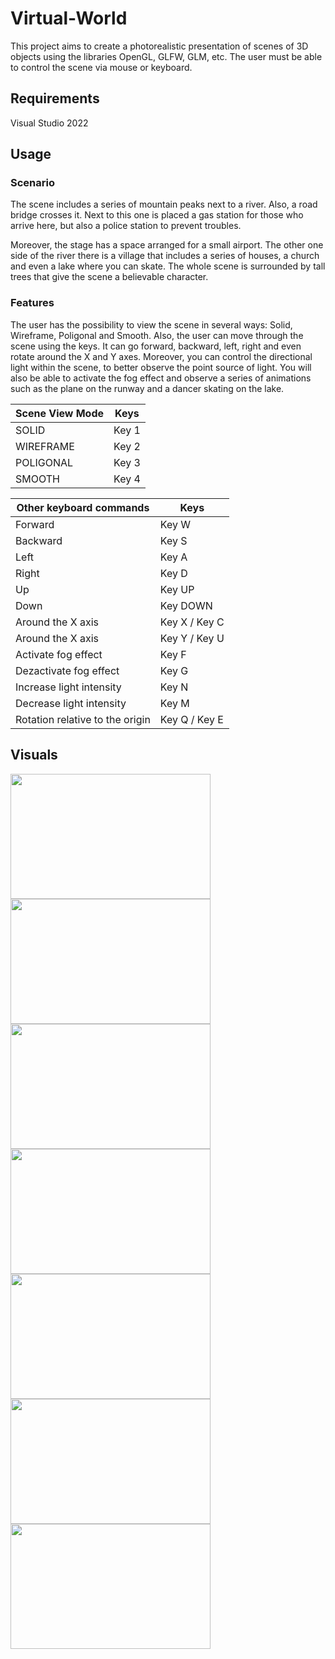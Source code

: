 # Virtual-World
This project aims to create a photorealistic presentation of scenes of 3D objects using the libraries OpenGL, GLFW, GLM, etc. The user must be able to control the scene via mouse or keyboard.

## Requirements
Visual Studio 2022

## Usage

### Scenario
The scene includes a series of mountain peaks next to a river. Also, a road bridge crosses it. Next to this one is placed a gas station for those who arrive here, but also a police station to prevent troubles. 

Moreover, the stage has a space arranged for a small airport. The other one side of the river there is a village that includes a series of houses, a church and even a lake where you can skate. The whole scene is surrounded by tall trees that give the scene a believable character.

### Features
The user has the possibility to view the scene in several ways: Solid, Wireframe, Poligonal and Smooth.
Also, the user can move through the scene using the keys. It can go forward, backward, left, right and even rotate around the X and Y axes. Moreover, you can control the directional light within the scene, to better observe the point source of light. You will also be able to activate the fog effect and observe a series of animations such as the plane on the runway and a dancer skating on the lake.

| Scene View Mode                 |         Keys      |
| ------------------------------- | ----------------- |
| SOLID                           |  Key 1            |
| WIREFRAME                       |  Key 2            |
| POLIGONAL                       |  Key 3            |
| SMOOTH                          |  Key 4            |

| Other keyboard commands         |        Keys       |
| ------------------------------- | ----------------- |
| Forward                         | Key W             |
| Backward                        | Key S             |
| Left                            | Key A             |   
| Right                           | Key D             |
| Up                              | Key UP            |
| Down                            | Key DOWN          |
| Around the X axis               | Key X / Key C     |  
| Around the X axis               | Key Y / Key U     |
| Activate fog effect             | Key F             |
| Dezactivate fog effect          | Key G             |
| Increase light intensity        | Key N             |
| Decrease light intensity        | Key M             |
| Rotation relative to the origin | Key Q / Key E     |

## Visuals 
<div allign="center">
    <img src="https://user-images.githubusercontent.com/93877610/230021011-f7b2abab-0950-4b6d-8e21-dd2653a096e6.png" width="320" height="200">
    <img src="https://user-images.githubusercontent.com/93877610/230021180-2ba263c7-b201-405e-92a8-2b8f93e070db.png" width="320" height="200">
    <img src="https://user-images.githubusercontent.com/93877610/230021162-587a9b69-e740-45f5-b045-047039097f44.png" width="320" height="200">
    <img src="https://user-images.githubusercontent.com/93877610/230021389-c668b7d2-fe88-401b-9b54-b57142116ee3.png" width="320" height="200">
    <img src="https://user-images.githubusercontent.com/93877610/230021404-36f765dc-3cc7-416e-b412-f3d6b3f91567.png" width="320" height="200">
    <img src="https://user-images.githubusercontent.com/93877610/230021416-ccf7d35e-6623-44ae-9d05-24d60bc785ac.png" width="320" height="200">
    <img src="https://user-images.githubusercontent.com/93877610/230021429-ee49d554-e48a-4907-9b9e-ea26ea9a081f.png" width="320" height="200">
</div>
